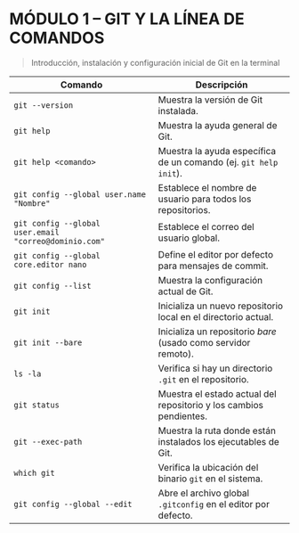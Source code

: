 # MÓDULO 1 – GIT Y LA LÍNEA DE COMANDOS

> Introducción, instalación y configuración inicial de Git en la terminal

| Comando                              | Descripción                                                              |
|-------------------------------------|--------------------------------------------------------------------------|
| `git --version`                     | Muestra la versión de Git instalada.                                     |
| `git help`                          | Muestra la ayuda general de Git.                                         |
| `git help <comando>`                | Muestra la ayuda específica de un comando (ej. `git help init`).         |
| `git config --global user.name "Nombre"` | Establece el nombre de usuario para todos los repositorios.         |
| `git config --global user.email "correo@dominio.com"` | Establece el correo del usuario global.                      |
| `git config --global core.editor nano` | Define el editor por defecto para mensajes de commit.                |
| `git config --list`                 | Muestra la configuración actual de Git.                                  |
| `git init`                          | Inicializa un nuevo repositorio local en el directorio actual.           |
| `git init --bare`                   | Inicializa un repositorio *bare* (usado como servidor remoto).           |
| `ls -la`                            | Verifica si hay un directorio `.git` en el repositorio.                  |
| `git status`                        | Muestra el estado actual del repositorio y los cambios pendientes.       |
| `git --exec-path`                   | Muestra la ruta donde están instalados los ejecutables de Git.           |
| `which git`                         | Verifica la ubicación del binario `git` en el sistema.                   |
| `git config --global --edit`       | Abre el archivo global `.gitconfig` en el editor por defecto.            |
